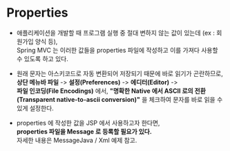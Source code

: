 # Properties


* 애플리케이션을 개발할 때 프로그램 실행 중 절대 변하지 않는 값이 있는데 
  (ex : 회원가입 양식 등),   
  Spring MVC 는 이러한 값들을 properties 파일에 작성하고 이를 가져다 
  사용할 수 있도록 하고 있다.


* 원래 문자는 아스키코드로 자동 변환되어 저장되기 때문에 바로 읽기가 곤란하므로,  
  **상단 메뉴바 파일** -> **설정(Preferences)** -> **에디터(Editor)** ->   
  **파일 인코딩(File Encodings)** 에서,
  **"명확한 Native 에서 ASCII 로의 전환(Transparent native-to-ascii conversion)"**
  을 체크하여 문자를 바로 읽을 수 있게 설정한다.


* properties 에 작성한 값을 JSP 에서 사용하고자 한다면,  
  **properties 파일을 Message 로 등록할 필요가 있다.**  
  자세한 내용은 MessageJava / Xml 예제 참고.

